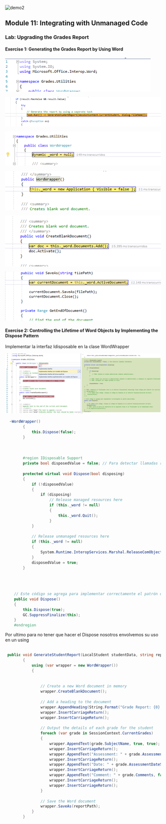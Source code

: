 ![demo2](./demo2.PNG)

## Module 11: Integrating with Unmanaged Code
### Lab: Upgrading the Grades Report

#### Exercise 1: Generating the Grades Report by Using Word


![lab0](./lab0.PNG)


![lab1](./lab1.PNG)


![lab2](./lab2.PNG)


![lab3](./lab3.PNG)


![lab4](./lab4.PNG)


![lab5](./lab5.PNG)



####  Exercise 2: Controlling the Lifetime of Word Objects by Implementing the Dispose Pattern


Implementar la interfaz Idisposable en la clase WordWrapper 




![lab6](./lab6.PNG)




````c#
  ~WordWrapper()
        {
            this.Dispose(false);
        }



        #region IDisposable Support
        private bool disposedValue = false; // Para detectar llamadas redundantes

        protected virtual void Dispose(bool disposing)
        {
            if (!disposedValue)
            {
                if (disposing)
                    // Release managed resources here
                    if (this._word != null)
                    {
                        this._word.Quit();
                    }
            }

            // Release unmanaged resources here
            if (this._word != null)
            {
                System.Runtime.InteropServices.Marshal.ReleaseComObject(this._word);
            }
            disposedValue = true;
        }
   



    // Este código se agrega para implementar correctamente el patrón descartable.
    public void Dispose()
    {
        this.Dispose(true);
        GC.SuppressFinalize(this);
    }
    #endregion
``````


Por ultimo para no tener que hacer el Dispose nosotros envolvemos su uso en un using

````c#

 public void GenerateStudentReport(LocalStudent studentData, string reportPath)
        {
            using (var wrapper = new WordWrapper())
            {


                // Create a new Word document in memory
                wrapper.CreateBlankDocument();

                // Add a heading to the document
                wrapper.AppendHeading(String.Format("Grade Report: {0} {1}", studentData.FirstName, studentData.LastName));
                wrapper.InsertCarriageReturn();
                wrapper.InsertCarriageReturn();

                // Output the details of each grade for the student
                foreach (var grade in SessionContext.CurrentGrades)
                {
                    wrapper.AppendText(grade.SubjectName, true, true);
                    wrapper.InsertCarriageReturn();
                    wrapper.AppendText("Assessment: " + grade.Assessment, false, false);
                    wrapper.InsertCarriageReturn();
                    wrapper.AppendText("Date: " + grade.AssessmentDateString, false, false);
                    wrapper.InsertCarriageReturn();
                    wrapper.AppendText("Comment: " + grade.Comments, false, false);
                    wrapper.InsertCarriageReturn();
                    wrapper.InsertCarriageReturn();
                }

                // Save the Word document
                wrapper.SaveAs(reportPath);
            }
        }
````